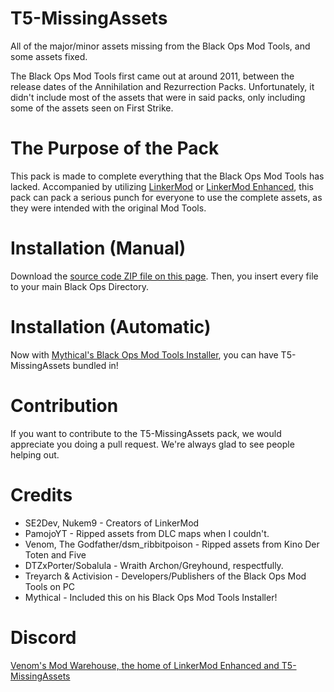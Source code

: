 # T5-MissingAssets
All of the major/minor assets missing from the Black Ops Mod Tools, and some assets fixed.

The Black Ops Mod Tools first came out at around 2011, between the release dates of the Annihilation and Rezurrection Packs. Unfortunately, it didn't include most of the assets that were in said packs, only including some of the assets seen on First Strike.

# The Purpose of the Pack
This pack is made to complete everything that the Black Ops Mod Tools has lacked. Accompanied by utilizing [LinkerMod](https://github.com/Nukem9/LinkerMod) or [LinkerMod Enhanced](https://github.com/ribbitpoison/LinkerMod-Enhanced), this pack can pack a serious punch for everyone to use the complete assets, as they were intended with the original Mod Tools.

# Installation (Manual)
Download the [source code ZIP file on this page](https://github.com/ribbitpoison/T5-MissingAssets). Then, you insert every file to your main Black Ops Directory.

# Installation (Automatic)
Now with [Mythical's Black Ops Mod Tools Installer](https://github.com/Mythical-Github/Black-Ops-Mod-Tools-Installer), you can have T5-MissingAssets bundled in!

# Contribution
If you want to contribute to the T5-MissingAssets pack, we would appreciate you doing a pull request. We're always glad to see people helping out.

# Credits
- SE2Dev, Nukem9 - Creators of LinkerMod
- PamojoYT - Ripped assets from DLC maps when I couldn't.
- Venom, The Godfather/dsm_ribbitpoison - Ripped assets from Kino Der Toten and Five
- DTZxPorter/Sobalula - Wraith Archon/Greyhound, respectfully.
- Treyarch & Activision - Developers/Publishers of the Black Ops Mod Tools on PC
- Mythical - Included this on his Black Ops Mod Tools Installer!

# Discord
[Venom's Mod Warehouse, the home of LinkerMod Enhanced and T5-MissingAssets](https://discord.gg/NSsYXecFxf)
